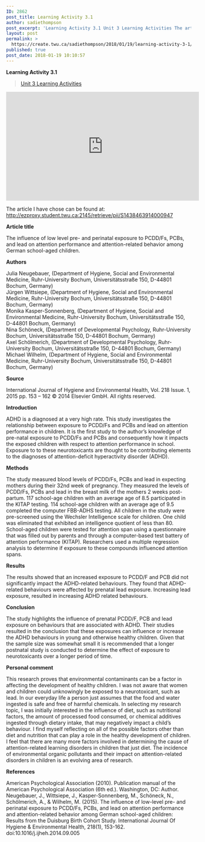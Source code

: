```yaml
---
ID: 2862
post_title: Learning Activity 3.1
author: sadiethompson
post_excerpt: 'Learning Activity 3.1 Unit 3 Learning Activities The article I have chose can be found at: http://ezproxy.student.twu.ca:2145/retrieve/pii/S1438463914000947 Article title The influence of low level pre- and perinatal exposure to PCDD/Fs, PCBs, and lead on attention performance and attention-related behavior among German school-aged children. Authors Julia Neugebauer, (Department of Hygiene, Social and Environmental Medicine, Ruhr-University Bochum, &hellip; <p><a href="https://create.twu.ca/sadiethompson/2018/01/19/learning-activity-3-1/">Continue reading<span> "Learning Activity 3.1"</span></a></p>'
layout: post
permalink: >
  https://create.twu.ca/sadiethompson/2018/01/19/learning-activity-3-1/
published: true
post_date: 2018-01-19 10:10:57
---
```

<strong>Learning Activity 3.1</strong>

<blockquote class="wp-embedded-content" data-secret="nqA2chcsCt"><a href="https://create.twu.ca/ldrs591-sp18/unit-3-learning-activities/">Unit 3 Learning Activities</a></p></blockquote>



<iframe class="wp-embedded-content" sandbox="allow-scripts" security="restricted" src="https://create.twu.ca/ldrs591-sp18/unit-3-learning-activities/embed/#?secret=nqA2chcsCt" data-secret="nqA2chcsCt" width="525" height="296" title="&#8220;Unit 3 Learning Activities&#8221; &#8212; Leadership 591: Scholarly Inquiry" frameborder="0" marginwidth="0" marginheight="0" scrolling="no"></iframe>

The article I have chose can be found at: http://ezproxy.student.twu.ca:2145/retrieve/pii/S1438463914000947

<strong>Article title</strong>

The influence of low level pre- and perinatal exposure to PCDD/Fs, PCBs, and lead on attention performance and attention-related behavior among German school-aged children.

<strong>Authors</strong>

Julia Neugebauer, (Department of Hygiene, Social and Environmental Medicine, Ruhr-University Bochum, Universitätsstraße 150, D-44801 Bochum, Germany)<br />
Jürgen Wittsiepe, (Department of Hygiene, Social and Environmental Medicine, Ruhr-University Bochum, Universitätsstraße 150, D-44801 Bochum, Germany)<br />
Monika Kasper-Sonnenberg, (Department of Hygiene, Social and Environmental Medicine, Ruhr-University Bochum, Universitätsstraße 150, D-44801 Bochum, Germany)<br />
Nina Schöneck, (Department of Developmental Psychology, Ruhr-University Bochum, Universitätsstraße 150, D-44801 Bochum, Germany)<br />
Axel Schölmerich, (Department of Developmental Psychology, Ruhr-University Bochum, Universitätsstraße 150, D-44801 Bochum, Germany)<br />
Michael Wilhelm, (Department of Hygiene, Social and Environmental Medicine, Ruhr-University Bochum, Universitätsstraße 150, D-44801 Bochum, Germany)

<strong>Source</strong>

International Journal of Hygiene and Environmental Health, Vol. 218 Issue. 1, 2015 pp. 153 &#8211; 162 © 2014 Elsevier GmbH. All rights reserved.

<strong>Introduction</strong>

ADHD is a diagnosed at a very high rate. This study investigates the relationship between exposure to PCDD/Fs and PCBs and lead on attention performance in children. It is the first study to the author’s knowledge of pre-natal exposure to PCDD/Fs and PCBs and consequently how it impacts the exposed children with respect to attention performance in school. Exposure to to these neurotoxicants are thought to be contributing elements to the diagnoses of attention-deficit hyperactivity disorder (ADHD).

<strong>Methods</strong>

The study measured blood levels of PCDD/Fs, PCBs and lead in expecting mothers during their 32nd week of pregnancy. They measured the levels of PCDD/Fs, PCBs and lead in the breast milk of the mothers 2 weeks post-partum. 117 school-age children with an average age of 8.5 participated in the KITAP testing. 114 school-age children with an average age of 9.5 completed the computer FBB-ADHS testing. All children in the study were pre-screened using the Wechsler Intelligence scale for children. One child was eliminated that exhibited an intelligence quotient of less than 80. School-aged children were tested for attention span using a questionnaire that was filled out by parents and through a computer-based test battery of attention performance (KITAP). Researchers used a multiple regression analysis to determine if exposure to these compounds influenced attention spans.

<strong>Results</strong>

The results showed that an increased exposure to PCDD/F and PCB did not significantly impact the ADHD-related behaviours. They found that ADHD-related behaviours were affected by prenatal lead exposure. Increasing lead exposure, resulted in increasing ADHD related behaviours.

<strong>Conclusion</strong>

The study highlights the influence of prenatal PCDD/F, PCB and lead exposure on behaviours that are associated with ADHD. Their studies resulted in the conclusion that these exposures can influence or increase the ADHD behaviours in young and otherwise healthy children. Given that the sample size was somewhat small it is recommended that a longer postnatal study is conducted to determine the effect of exposure to neurotoxicants over a longer period of time.

<strong>Personal comment</strong>

This research proves that environmental contaminants can be a factor in affecting the development of healthy children. I was not aware that women and children could unknowingly be exposed to a neurotoxicant, such as lead. In our everyday life a person just assumes that the food and water ingested is safe and free of harmful chemicals. In selecting my research topic, I was initially interested in the influence of diet, such as nutritional factors, the amount of processed food consumed, or chemical additives ingested through dietary intake, that may negatively impact a child’s behaviour. I find myself reflecting on all of the possible factors other than diet and nutrition that can play a role in the healthy development of children. I feel that there are many more factors involved in determining the cause of attention-related learning disorders in children that just diet. The incidence of environmental organic pollutants and their impact on attention-related disorders in children is an evolving area of research.

<strong>References</strong>

American Psychological Association (2010). Publication manual of the American Psychological Association (6th ed.). Washington, DC: Author.<br />
Neugebauer, J., Wittsiepe, J., Kasper-Sonnenberg, M., Schöneck, N., Schölmerich, A., &amp; Wilhelm, M. (2015). The influence of low-level pre- and perinatal exposure to PCDD/Fs, PCBs, and lead on attention performance and attention-related behavior among German school-aged children: Results from the Duisburg Birth Cohort Study. International Journal Of Hygiene &amp; Environmental Health, 218(1), 153-162. doi:10.1016/j.ijheh.2014.09.005